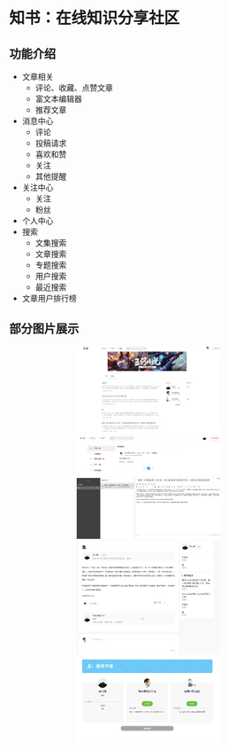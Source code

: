 # 知书：在线知识分享社区

## 功能介绍

* 文章相关
    * 评论、收藏、点赞文章
    * 富文本编辑器
    * 推荐文章
* 消息中心
    * 评论
    * 投稿请求
    * 喜欢和赞
    * 关注
    * 其他提醒
* 关注中心
    * 关注
    * 粉丝
* 个人中心
* 搜索
    * 文集搜索
    * 文章搜索
    * 专题搜索
    * 用户搜索
    * 最近搜索
* 文章用户排行榜

## 部分图片展示
<p align="center">
    <img src="https://github.com/Xzeffort/Images/blob/main/%E9%A6%96%E9%A1%B5.png" width="260">
    <img src="https://github.com/Xzeffort/Images/blob/main/%E6%B6%88%E6%81%AF%E4%B8%AD%E5%BF%83.png" width="260">
    <img src="https://github.com/Xzeffort/Images/blob/main/%E5%AF%8C%E6%96%87%E6%9C%AC%E7%BC%96%E8%BE%91%E5%99%A8.png" width="260">
    <img src="https://github.com/Xzeffort/Images/blob/main/%E6%96%87%E7%AB%A0.png" width="260">
    <img src="https://github.com/Xzeffort/Images/blob/main/%E5%85%B6%E4%BB%961.png" width="260">
</p>
